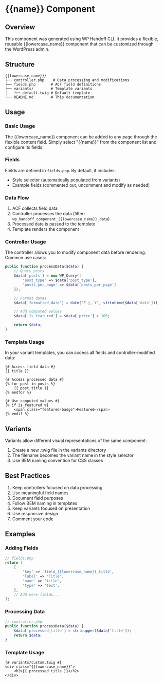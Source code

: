 # {{name}} Component

## Overview
This component was generated using WP Handoff CLI. It provides a flexible, reusable {{lowercase_name}} component that can be customized through the WordPress admin.

## Structure
```
{{lowercase_name}}/
├── controller.php    # Data processing and modifications
├── fields.php       # ACF field definitions
├── variants/        # Template variants
│   └── default.twig # Default template
└── README.md        # This documentation
```

## Usage

### Basic Usage
The {{lowercase_name}} component can be added to any page through the flexible content field. Simply select "{{name}}" from the component list and configure its fields.

### Fields
Fields are defined in `fields.php`. By default, it includes:
- Style selector (automatically populated from variants)
- Example fields (commented out, uncomment and modify as needed)

### Data Flow
1. ACF collects field data
2. Controller processes the data (filter: `wp_handoff_component_{{lowercase_name}}_data`)
3. Processed data is passed to the template
4. Template renders the component

### Controller Usage
The controller allows you to modify component data before rendering. Common use cases:

```php
public function processData($data) {
    // Query posts
    $data['posts'] = new WP_Query([
        'post_type' => $data['post_type'],
        'posts_per_page' => $data['posts_per_page']
    ]);

    // Format dates
    $data['formatted_date'] = date('F j, Y', strtotime($data['date']));

    // Add computed values
    $data['is_featured'] = $data['price'] > 100;

    return $data;
}
```

### Template Usage
In your variant templates, you can access all fields and controller-modified data:

```twig
{# Access field data #}
{{ title }}

{# Access processed data #}
{% for post in posts %}
    {{ post.title }}
{% endfor %}

{# Use computed values #}
{% if is_featured %}
    <span class="featured-badge">Featured</span>
{% endif %}
```

## Variants
Variants allow different visual representations of the same component:

1. Create a new .twig file in the variants directory
2. The filename becomes the variant name in the style selector
3. Use BEM naming convention for CSS classes

## Best Practices
1. Keep controllers focused on data processing
2. Use meaningful field names
3. Document field purposes
4. Follow BEM naming in templates
5. Keep variants focused on presentation
6. Use responsive design
7. Comment your code

## Examples

### Adding Fields
```php
// fields.php
return [
    [
        'key' => 'field_{{lowercase_name}}_title',
        'label' => 'Title',
        'name' => 'title',
        'type' => 'text',
    ],
    // Add more fields...
];
```

### Processing Data
```php
// controller.php
public function processData($data) {
    $data['processed_title'] = strtoupper($data['title']);
    return $data;
}
```

### Template Usage
```twig
{# variants/custom.twig #}
<div class="{{lowercase_name}}">
    <h2>{{ processed_title }}</h2>
</div>
```
